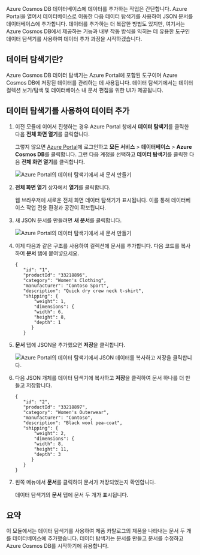 Azure Cosmos DB 데이터베이스에 데이터를 추가하는 작업은 간단합니다. Azure Portal을 열어서 데이터베이스로 이동한 다음 데이터 탐색기를 사용하여 JSON 문서를 데이터베이스에 추가합니다. 데이터를 추가하는 더 복잡한 방법도 있지만, 여기서는 Azure Cosmos DB에서 제공하는 기능과 내부 작동 방식을 익히는 데 유용한 도구인 데이터 탐색기를 사용하여 데이터 추가 과정을 시작하겠습니다.

## <a name="what-is-the-data-explorer"></a>데이터 탐색기란?
Azure Cosmos DB 데이터 탐색기는 Azure Portal에 포함된 도구이며 Azure Cosmos DB에 저장된 데이터를 관리하는 데 사용됩니다. 데이터 탐색기에서는 데이터 컬렉션 보기/탐색 및 데이터베이스 내 문서 편집을 위한 UI가 제공됩니다.

## <a name="add-data-using-the-data-explorer"></a>데이터 탐색기를 사용하여 데이터 추가

1. 이전 모듈에 이어서 진행하는 경우 Azure Portal 창에서 **데이터 탐색기**를 클릭한 다음 **전체 화면 열기**를 클릭합니다.

    그렇지 않으면 [Azure Portal](https://portal.azure.com/?azure-portal=true)에 로그인하고 **모든 서비스** > **데이터베이스** > **Azure Cosmos DB**를 클릭합니다. 그런 다음 계정을 선택하고 **데이터 탐색기**를 클릭한 다음 **전체 화면 열기**를 클릭합니다.
 
   ![Azure Portal의 데이터 탐색기에서 새 문서 만들기](../media-draft/3-azure-cosmosdb-data-explorer-full-screen.png)

2. **전체 화면 열기** 상자에서 **열기**를 클릭합니다.

    웹 브라우저에 새로운 전체 화면 데이터 탐색기가 표시됩니다. 이를 통해 데이터베이스 작업 전용 환경과 공간이 확보됩니다.

3. 새 JSON 문서를 만들려면 **새 문서**를 클릭합니다.

   ![Azure Portal의 데이터 탐색기에서 새 문서 만들기](../media-draft/3-azure-cosmosdb-data-explorer-new-document.png)

4. 이제 다음과 같은 구조를 사용하여 컬렉션에 문서를 추가합니다. 다음 코드를 복사하여 **문서** 탭에 붙여넣으세요.

     ```
    {
        "id": "1",
        "productId": "33218896",
        "category": "Women's Clothing",
        "manufacturer": "Contoso Sport",
        "description": "Quick dry crew neck t-shirt",
        "shipping": {
            "weight": 1,
            "dimensions": {
            "width": 6,
            "height": 8,
            "depth": 1
           }
        }
     ```

5. **문서** 탭에 JSON을 추가했으면 **저장**을 클릭합니다.

    ![Azure Portal의 데이터 탐색기에서 JSON 데이터를 복사하고 저장을 클릭합니다.](../media-draft/3-azure-cosmosdb-data-explorer-save-document.png)

6. 다음 JSON 개체를 데이터 탐색기에 복사하고 **저장**을 클릭하여 문서 하나를 더 만들고 저장합니다.

     ```
    {
        "id": "2",
        "productId": "33218897",
        "category": "Women's Outerwear",
        "manufacturer": "Contoso",
        "description": "Black wool pea-coat",
        "shipping": {
            "weight": 2,
            "dimensions": {
            "width": 8,
            "height": 11,
            "depth": 3
           }
        }
    }
     ```

7. 왼쪽 메뉴에서 **문서**를 클릭하여 문서가 저장되었는지 확인합니다. 

    데이터 탐색기의 **문서** 탭에 문서 두 개가 표시됩니다.

## <a name="summary"></a>요약

이 모듈에서는 데이터 탐색기를 사용하여 제품 카탈로그의 제품을 나타내는 문서 두 개를 데이터베이스에 추가했습니다. 데이터 탐색기는 문서를 만들고 문서를 수정하고 Azure Cosmos DB를 시작하기에 유용합니다.  
